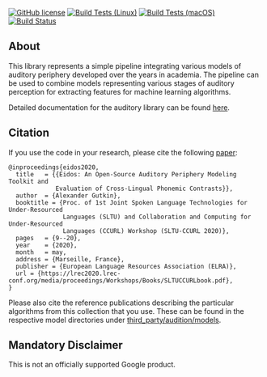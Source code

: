 [![GitHub license](https://img.shields.io/badge/license-Apache2-blue.svg)](https://github.com/google/eidos-audition/blob/master/LICENSE)
[![Build Tests (Linux)](https://github.com/google/eidos-audition/workflows/linux/badge.svg)](https://github.com/google/eidos-audition/actions?query=workflow%3A%22linux%22)
[![Build Tests (macOS)](https://github.com/google/eidos-audition/workflows/macos/badge.svg)](https://github.com/google/eidos-audition/actions?query=workflow%3A%22macos%22)
[![Build Status](https://travis-ci.org/google/eidos-audition.svg?branch=master)](https://travis-ci.org/google/eidos-audition)

## About

This library represents a simple pipeline integrating various models
of auditory periphery developed over the years in academia. The pipeline
can be used to combine models representing various stages of auditory
perception for extracting features for machine learning algorithms.

Detailed documentation for the auditory library can be found
[here](eidos/audition/README.md).

## Citation

If you use the code in your research, please cite the following
[paper](https://www.aclweb.org/anthology/2020.sltu-1.2/):

```
@inproceedings{eidos2020,
  title   = {{Eidos: An Open-Source Auditory Periphery Modeling Toolkit and
             Evaluation of Cross-Lingual Phonemic Contrasts}},
  author  = {Alexander Gutkin},
  booktitle = {Proc. of 1st Joint Spoken Language Technologies for Under-Resourced
               Languages (SLTU) and Collaboration and Computing for Under-Resourced
               Languages (CCURL) Workshop (SLTU-CCURL 2020)},
  pages   = {9--20},
  year    = {2020},
  month   = may,
  address = {Marseille, France},
  publisher = {European Language Resources Association (ELRA)},
  url = {https://lrec2020.lrec-conf.org/media/proceedings/Workshops/Books/SLTUCCURLbook.pdf},
}
```

Please also cite the reference publications describing the particular algorithms
from this collection that you use. These can be found in the respective model
directories under [third_party/audition/models](third_party/audition/models).

## Mandatory Disclaimer

This is not an officially supported Google product.
